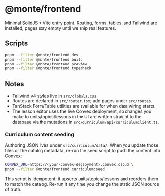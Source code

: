 # @monte/frontend

Minimal SolidJS + Vite entry point. Routing, forms, tables, and Tailwind are installed; pages stay empty until we ship real features.

## Scripts

```bash
pnpm --filter @monte/frontend dev
pnpm --filter @monte/frontend build
pnpm --filter @monte/frontend preview
pnpm --filter @monte/frontend typecheck
```

## Notes

- Tailwind v4 styles live in `src/globals.css`.
- Routes are declared in `src/router.tsx`; add pages under `src/routes`.
- TanStack Form/Table utilities are available for when data wiring starts.
- The lesson editor uses the live Convex deployment, so changes you make to units/topics/lessons in the UI are written straight to the database via the mutations in `src/curriculum/api/curriculumClient.ts`.

### Curriculum content seeding

Authoring JSON lives under `src/curriculum/data/`. When you update those files or the catalog metadata, re-run the seed script to push the content into Convex:

```bash
CONVEX_URL=https://<your-convex-deployment>.convex.cloud \
pnpm --filter @monte/frontend curriculum:seed
```

This script is idempotent: it upserts units/topics/lessons and reorders them to match the catalog. Re-run it any time you change the static JSON source of truth.
